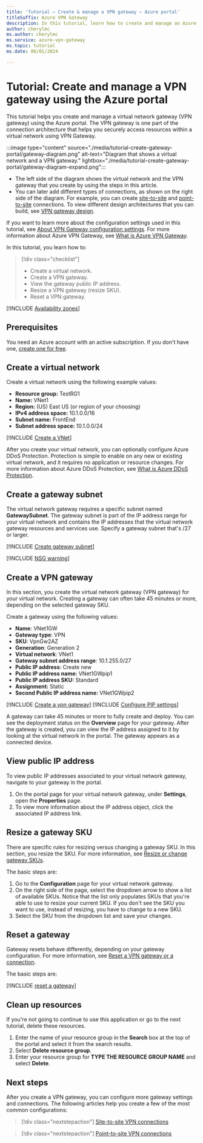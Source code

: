 ```yaml
---
title: 'Tutorial – Create & manage a VPN gateway – Azure portal'
titleSuffix: Azure VPN Gateway
description: In this tutorial, learn how to create and manage an Azure VPN gateway by using the Azure portal.
author: cherylmc
ms.author: cherylmc
ms.service: azure-vpn-gateway
ms.topic: tutorial
ms.date: 08/01/2024

---
```


# Tutorial: Create and manage a VPN gateway using the Azure portal

This tutorial helps you create and manage a virtual network gateway (VPN gateway) using the Azure portal. The VPN gateway is one part of the connection architecture that helps you securely access resources within a virtual network using VPN Gateway.

:::image type="content" source="./media/tutorial-create-gateway-portal/gateway-diagram.png" alt-text="Diagram that shows a virtual network and a VPN gateway." lightbox="./media/tutorial-create-gateway-portal/gateway-diagram-expand.png":::

* The left side of the diagram shows the virtual network and the VPN gateway that you create by using the steps in this article.
* You can later add different types of connections, as shown on the right side of the diagram. For example, you can create [site-to-site](tutorial-site-to-site-portal.md) and [point-to-site](point-to-site-about.md) connections. To view different design architectures that you can build, see [VPN gateway design](design.md).

If you want to learn more about the configuration settings used in this tutorial, see [About VPN Gateway configuration settings](vpn-gateway-about-vpn-gateway-settings.md). For more information about Azure VPN Gateway, see [What is Azure VPN Gateway](vpn-gateway-about-vpngateways.md).

In this tutorial, you learn how to:

> [!div class="checklist"]
> * Create a virtual network.
> * Create a VPN gateway.
> * View the gateway public IP address.
> * Resize a VPN gateway (resize SKU).
> * Reset a VPN gateway.

[!INCLUDE [Availability zones](../../includes/vpn-gateway-az-regions-support-include.md)]

## Prerequisites

You need an Azure account with an active subscription. If you don't have one, [create one for free](https://azure.microsoft.com/free/?ref=microsoft.com&utm_source=microsoft.com&utm_medium=docs&utm_campaign=visualstudio).

## <a name="CreatVNet"></a>Create a virtual network

Create a virtual network using the following example values:

* **Resource group:** TestRG1
* **Name:** VNet1
* **Region:** (US) East US (or region of your choosing)
* **IPv4 address space:** 10.1.0.0/16
* **Subnet name:** FrontEnd
* **Subnet address space:** 10.1.0.0/24

[!INCLUDE [Create a VNet](../../includes/vpn-gateway-basic-vnet-rm-portal-include.md)]

After you create your virtual network, you can optionally configure Azure DDoS Protection. Protection is simple to enable on any new or existing virtual network, and it requires no application or resource changes. For more information about Azure DDoS Protection, see [What is Azure DDoS Protection](../ddos-protection/ddos-protection-overview.md).

## Create a gateway subnet

The virtual network gateway requires a specific subnet named **GatewaySubnet**. The gateway subnet is part of the IP address range for your virtual network and contains the IP addresses that the virtual network gateway resources and services use. Specify a gateway subnet that's /27 or larger.

[!INCLUDE [Create gateway subnet](../../includes/vpn-gateway-create-gateway-subnet-portal-include.md)]

[!INCLUDE [NSG warning](../../includes/vpn-gateway-no-nsg-include.md)]

## <a name="VNetGateway"></a>Create a VPN gateway

In this section, you create the virtual network gateway (VPN gateway) for your virtual network. Creating a gateway can often take 45 minutes or more, depending on the selected gateway SKU.

Create a gateway using the following values:

* **Name**: VNet1GW
* **Gateway type**: VPN
* **SKU**: VpnGw2AZ
* **Generation**: Generation 2
* **Virtual network**: VNet1
* **Gateway subnet address range**: 10.1.255.0/27
* **Public IP address**: Create new
* **Public IP address name:** VNet1GWpip1
* **Public IP address SKU:** Standard
* **Assignment:** Static
* **Second Public IP address name:** VNet1GWpip2

[!INCLUDE [Create a vpn gateway](../../includes/vpn-gateway-add-azgw-portal-include.md)]
[!INCLUDE [Configure PIP settings](../../includes/vpn-gateway-add-azgw-pip-portal-include.md)]

A gateway can take 45 minutes or more to fully create and deploy. You can see the deployment status on the **Overview** page for your gateway. After the gateway is created, you can view the IP address assigned to it by looking at the virtual network in the portal. The gateway appears as a connected device.

## <a name="view"></a>View public IP address

To view public IP addresses associated to your virtual network gateway, navigate to your gateway in the portal.

1. On the portal page for your virtual network gateway, under **Settings**, open the **Properties** page.
1. To view more information about the IP address object, click the associated IP address link.

## <a name="resize"></a>Resize a gateway SKU

There are specific rules for resizing versus changing a gateway SKU. In this section, you resize the SKU. For more information, see [Resize or change gateway SKUs](about-gateway-skus.md#resizechange).

The basic steps are:

1. Go to the **Configuration** page for your virtual network gateway.
1. On the right side of the page, select the dropdown arrow to show a list of available SKUs. Notice that the list only populates SKUs that you're able to use to resize your current SKU. If you don't see the SKU you want to use, instead of resizing, you have to change to a new SKU.
1. Select the SKU from the dropdown list and save your changes.

## <a name="reset"></a>Reset a gateway

Gateway resets behave differently, depending on your gateway configuration. For more information, see [Reset a VPN gateway or a connection](reset-gateway.md).

The basic steps are:

[!INCLUDE [reset a gateway](../../includes/vpn-gateway-reset-gw-portal-include.md)]

## Clean up resources

If you're not going to continue to use this application or go to the next tutorial, delete
these resources.

1. Enter the name of your resource group in the **Search** box at the top of the portal and select it from the search results.
1. Select **Delete resource group**.
1. Enter your resource group for **TYPE THE RESOURCE GROUP NAME** and select **Delete**.

## Next steps

After you create a VPN gateway, you can configure more gateway settings and connections. The following articles help you create a few of the most common configurations:

> [!div class="nextstepaction"]
> [Site-to-site VPN connections](./tutorial-site-to-site-portal.md)

> [!div class="nextstepaction"]
> [Point-to-site VPN connections](vpn-gateway-howto-point-to-site-resource-manager-portal.md)
